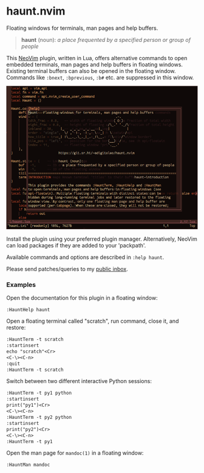 # haunt.nvim

Floating windows for terminals, man pages and help buffers.

> **haunt** (noun):
>   *a place frequented by a specified person or group of people*

This [NeoVim](https://neovim.io) plugin, written in Lua, offers alternative
commands to open embedded terminals, man pages and help buffers in floating
windows. Existing terminal buffers can also be opened in the floating window.
Commands like `:bnext`, `:bprevious`, `:b#` etc. are suppressed in this window.

![:HauntHelp screenshot](screenshot.png)

Install the plugin using your preferred plugin manager. Alternatively, NeoVim
can load packages if they are added to your 'packpath'.

Available commands and options are described in `:help haunt`.

Please send patches/queries to my [public inbox](https://lists.sr.ht/~adigitoleo/public-inbox).

### Examples

Open the documentation for this plugin in a floating window:

    :HauntHelp haunt

Open a floating terminal called "scratch", run command, close it, and restore:

    :HauntTerm -t scratch
    :startinsert
    echo "scratch"<Cr>
    <C-\><C-n>
    :quit
    :HauntTerm -t scratch

Switch between two different interactive Python sessions:

    :HauntTerm -t py1 python
    :startinsert
    print("py1")<Cr>
    <C-\><C-n>
    :HauntTerm -t py2 python
    :startinsert
    print("py2")<Cr>
    <C-\><C-n>
    :HauntTerm -t py1

Open the man page for `mandoc(1)` in a floating window:

    :HauntMan mandoc
